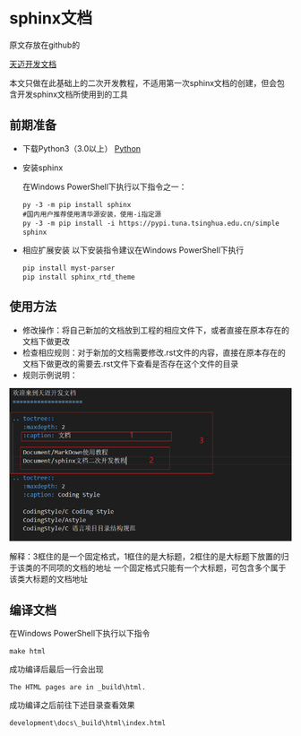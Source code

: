 # sphinx文档

原文存放在github的

[天迈开发文档](https://github.com/Timyerc/development "文档在github上的位置")

本文只做在此基础上的二次开发教程，不适用第一次sphinx文档的创建，但会包含开发sphinx文档所使用到的工具

## 前期准备

+ 下载Python3（3.0以上）
    [Python](https://www.python.org/downloads/ "python下载地址")

+ 安装sphinx

    在Windows PowerShell下执行以下指令之一：
    ```
    py -3 -m pip install sphinx
    #国内用户推荐使用清华源安装，使用-i指定源
    py -3 -m pip install -i https://pypi.tuna.tsinghua.edu.cn/simple sphinx
    ```

+ 相应扩展安装
    以下安装指令建议在Windows PowerShell下执行
    ```
    pip install myst-parser
    pip install sphinx_rtd_theme

    ```
## 使用方法

+ 修改操作：将自己新加的文档放到工程的相应文件下，或者直接在原本存在的文档下做更改
+ 检查相应规则：对于新加的文档需要修改.rst文件的内容，直接在原本存在的文档下做更改的需要去.rst文件下查看是否存在这个文件的目录
+ 规则示例说明：

![image](image/rst-Schematic-plot.png)

解释：3框住的是一个固定格式，1框住的是大标题，2框住的是大标题下放置的归于该类的不同项的文档的地址
    一个固定格式只能有一个大标题，可包含多个属于该类大标题的文档地址

## 编译文档

在Windows PowerShell下执行以下指令
```
make html
```
成功编译后最后一行会出现

```
The HTML pages are in _build\html.
```

成功编译之后前往下述目录查看效果

```
development\docs\_build\html\index.html
```